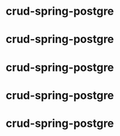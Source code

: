 # crud-spring-postgre
# crud-spring-postgre
# crud-spring-postgre
# crud-spring-postgre
# crud-spring-postgre
